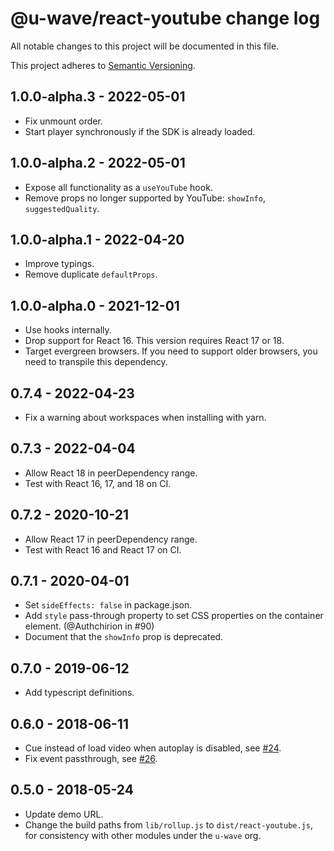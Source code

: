 # @u-wave/react-youtube change log

All notable changes to this project will be documented in this file.

This project adheres to [Semantic Versioning](http://semver.org/).

## 1.0.0-alpha.3 - 2022-05-01
 * Fix unmount order.
 * Start player synchronously if the SDK is already loaded.

## 1.0.0-alpha.2 - 2022-05-01
 * Expose all functionality as a `useYouTube` hook.
 * Remove props no longer supported by YouTube: `showInfo`, `suggestedQuality`.

## 1.0.0-alpha.1 - 2022-04-20
 * Improve typings.
 * Remove duplicate `defaultProps`.

## 1.0.0-alpha.0 - 2021-12-01
 * Use hooks internally.
 * Drop support for React 16. This version requires React 17 or 18.
 * Target evergreen browsers. If you need to support older browsers, you need to transpile this dependency.

## 0.7.4 - 2022-04-23
 * Fix a warning about workspaces when installing with yarn.

## 0.7.3 - 2022-04-04
 * Allow React 18 in peerDependency range.
 * Test with React 16, 17, and 18 on CI.

## 0.7.2 - 2020-10-21
 * Allow React 17 in peerDependency range.
 * Test with React 16 and React 17 on CI.

## 0.7.1 - 2020-04-01
 * Set `sideEffects: false` in package.json.
 * Add `style` pass-through property to set CSS properties on the container element. (@Authchirion in #90)
 * Document that the `showInfo` prop is deprecated.

## 0.7.0 - 2019-06-12
 * Add typescript definitions.

## 0.6.0 - 2018-06-11
 * Cue instead of load video when autoplay is disabled, see [#24](https://github.com/u-wave/react-youtube/issues/24).
 * Fix event passthrough, see [#26](https://github.com/u-wave/react-youtube/issues/26).

## 0.5.0 - 2018-05-24
* Update demo URL.
* Change the build paths from `lib/rollup.js` to `dist/react-youtube.js`, for consistency with other modules under the `u-wave` org.
